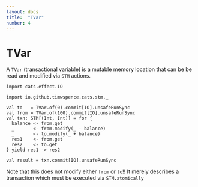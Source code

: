 ```yaml
---
layout: docs
title:  "TVar"
number: 4
---
```


# TVar

A `TVar` (transactional variable) is a mutable memory location that can be be
read and modified via `STM` actions.

```tut:book
import cats.effect.IO

import io.github.timwspence.cats.stm._

val to   = TVar.of(0).commit[IO].unsafeRunSync
val from = TVar.of(100).commit[IO].unsafeRunSync
val txn: STM[(Int, Int)] = for {
  balance <- from.get
  _       <- from.modify(_ - balance)
  _       <- to.modify(_ + balance)
  res1    <- from.get
  res2    <- to.get
} yield res1 -> res2

val result = txn.commit[IO].unsafeRunSync
```

Note that this does not modify either `from` or `to`!! It merely describes a
transaction which must be executed via `STM.atomically`
